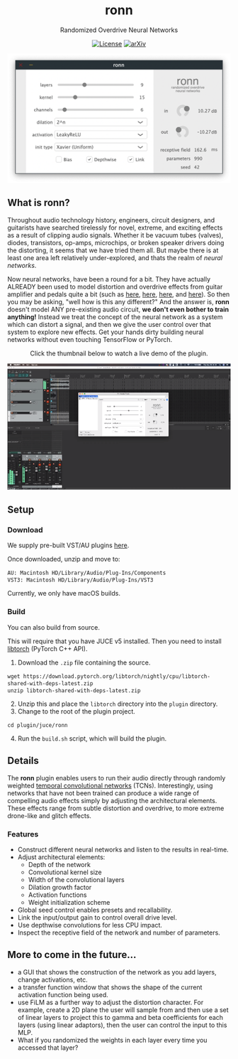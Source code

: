 <div  align="center">


# ronn
Randomized Overdrive Neural Networks

[![License](https://img.shields.io/badge/License-Apache%202.0-blue.svg)](https://opensource.org/licenses/Apache-2.0)
[![arXiv](https://img.shields.io/badge/arXiv-1234.56789-b31b1b.svg)](https://arxiv.org/abs/1234.56789)

<img width="600px" src="docs/img/ronn-vst-ui.png">
</div>

## What is ronn?
Throughout audio technology history, engineers, circuit designers, and guitarists have searched tirelessly for 
novel, extreme, and exciting effects as a result of clipping audio signals. Whether it be vacuum tubes (valves), 
diodes, transistors, op-amps, microchips, or broken speaker drivers doing the distorting, it seems that we have tried them all. 
But maybe there is at least one area left relatively under-explored, and thats the realm of *neural networks*. 

Now neural networks, have been a round for a bit. They have actually
ALREADY been used to model distortion and overdrive effects from guitar amplifier and pedals quite a bit 
(such as 
[here](https://ieeexplore.ieee.org/document/6567472), 
[here](https://www.mdpi.com/2076-3417/10/3/766/htm), 
[here](https://ieeexplore.ieee.org/abstract/document/8683529), 
and [here](https://teddykoker.com/2020/05/deep-learning-for-guitar-effect-emulation/)). 
So then you may be asking, "well how is this any different?"
And the answer is, **ronn** doesn't model ANY pre-existing audio circuit, **we don't even bother to train anything!** 
Instead we treat the concept of the neural network as a system which can distort a signal, and then we give the user 
control over that system to explore new effects. Get your hands dirty building neural networks without even
touching TensorFlow or PyTorch. 

<div  align="center">
<p>Click the thumbnail below to watch a live demo of the plugin.</p>
<a href="https://youtu.be/s1p_CvwDEB8" target="blank_"><img width="600px" src="docs/neurips/figs/demo-thumbnail.png"></a> 
</div>

## Setup

### Download
We supply pre-built VST/AU plugins [here](https://drive.google.com/file/d/15tA3X21N5FhLsDvElGBArUFA9cTogDLL/view?usp=sharing).

Once downloaded, unzip and move to:
```
AU: Macintosh HD/Library/Audio/Plug-Ins/Components
VST3: Macintosh HD/Library/Audio/Plug-Ins/VST3
```

Currently, we only have macOS builds. 

### Build
You can also build from source.

This will require that you have JUCE v5 installed.
Then you need to install [libtorch](https://pytorch.org/cppdocs/) (PyTorch C++ API).

1. Download the `.zip` file containing the source.
```
wget https://download.pytorch.org/libtorch/nightly/cpu/libtorch-shared-with-deps-latest.zip
unzip libtorch-shared-with-deps-latest.zip
```    
2. Unzip this and place the `libtorch` directory into the `plugin` directory. 
3. Change to the root of the plugin project.
```
cd plugin/juce/ronn
```
4. Run the `build.sh` script, which will build the plugin. 

## Details

The **ronn** plugin enables users to run their audio directly through randomly weighted [temporal convolutional networks](https://arxiv.org/abs/1803.01271) (TCNs).
Interestingly, using networks that have not been trained can produce a wide range of compelling audio effects
simply by adjusting the architectural elements. 
These effects range from subtle distortion and overdrive, to more extreme drone-like and glitch effects. 


### Features

- Construct different neural networks and listen to the results in real-time.
- Adjust architectural elements:
  - Depth of the network
  - Convolutional kernel size
  - Width of the convolutional layers
  - Dilation growth factor
  - Activation functions
  - Weight initialization scheme
- Global seed control enables presets and recallability.
- Link the input/output gain to control overall drive level.
- Use depthwise convolutions for less CPU impact.
- Inspect the receptive field of the network and number of parameters.

## More to come in the future...
- a GUI that shows the construction of the network as you add layers, change activations, etc. 
- a transfer function window that shows the shape of the current activation function being used. 
- use FiLM as a further way to adjust the distortion character. For example, create a 2D plane the
  user will sample from and then use a set of linear layers to project this to gamma and beta coefficients
  for each layers (using linear adaptors), then the user can control the input to this MLP. 
- What if you randomized the weights in each layer every time you accessed that layer?